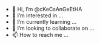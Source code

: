- 👋 Hi, I’m @cKeCsAnGeEtHA
- 👀 I’m interested in ...
- 🌱 I’m currently learning ...
- 💞️ I’m looking to collaborate on ...
- 📫 How to reach me ...

<!---
cKeCsAnGeEtHA/cKeCsAnGeEtHA is a ✨ special ✨ repository because its `README.md` (this file) appears on your GitHub profile.
You can click the Preview link to take a look at your changes.
--->
